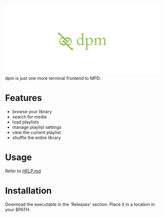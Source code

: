 ![](logo.png)
dpm is just one more terminal frontend to MPD.
# Features
- browse your library  
- search for media  
- load playlists  
- manage playlist settings  
- view the current playlist  
- shuffle the entire library
# Usage
Refer to [HELP.md](HELP.md)
# Installation
Download the executable in the 'Releases' section. Place it in a location in your $PATH.
